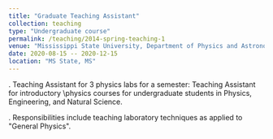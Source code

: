 ```yaml
---
title: "Graduate Teaching Assistant"
collection: teaching
type: "Undergraduate course"
permalink: /teaching/2014-spring-teaching-1
venue: "Mississippi State University, Department of Physics and Astronomy, MS State, MS"
date: 2020-08-15 -- 2020-12-15
location: "MS State, MS"
---
```

. Teaching Assistant for 3 physics labs for a semester: Teaching Assistant for introductory \\physics courses for undergraduate students in Physics, Engineering, and Natural Science.

. Responsibilities include teaching laboratory techniques as applied to "General Physics".
